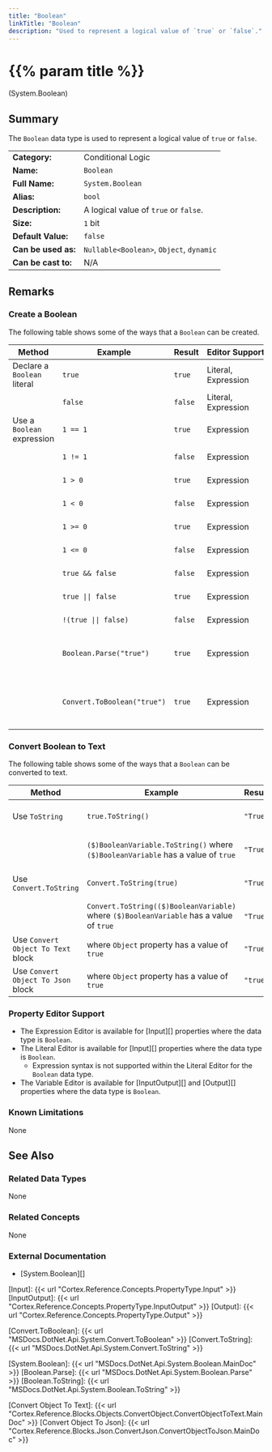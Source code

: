 ```yaml
---
title: "Boolean"
linkTitle: "Boolean"
description: "Used to represent a logical value of `true` or `false`."
---
```


# {{% param title %}}

<p class="namespace">(System.Boolean)</p>

## Summary

The `Boolean` data type is used to represent a logical value of `true` or `false`.

| | |
|-|-|
| **Category:**          | Conditional Logic                                             |
| **Name:**              | `Boolean`                                                     |
| **Full Name:**         | `System.Boolean`                                              |
| **Alias:**             | `bool`                                                        |
| **Description:**       | A logical value of `true` or `false`.                         |
| **Size:**              | `1` bit                                                       |
| **Default Value:**     | `false`                                                       |
| **Can be used as:**    | `Nullable<Boolean>`, `Object`, `dynamic`                      |
| **Can be cast to:**    | N/A                                                           |

## Remarks

### Create a Boolean

The following table shows some of the ways that a `Boolean` can be created.

| Method | Example | Result | Editor&nbsp;Support | Notes |
|-|-|-|-|-|
| Declare a `Boolean` literal  | `true`                 | `true`           | Literal, Expression | True |
|                              | `false`                | `false`          | Literal, Expression | False |
| Use a `Boolean` expression   | `1 == 1`               | `true`           | Expression | Uses equals operator |
|                              | `1 != 1`               | `false`          | Expression | Uses not equals operator |
|                              | `1 > 0`                | `true`           | Expression | Uses greater than operator |
|                              | `1 < 0`                | `false`          | Expression | Uses less than operator |
|                              | `1 >= 0`               | `true`           | Expression | Uses greater than or equals operator |
|                              | `1 <= 0`               | `false`          | Expression | Uses less than or equals operator |
|                              | `true && false`        | `false`          | Expression | Uses logical AND operator |
|                              | `true \|\| false`      | `true`           | Expression | Uses logical OR operator |
|                              | `!(true \|\| false)`   | `false`          | Expression | Uses logical NOT operator |
|                              | `Boolean.Parse("true")`| `true`           | Expression | Attempts to parse text and convert it to a `Boolean` value. See [Boolean.Parse][] |
|                              | `Convert.ToBoolean("true")` | `true`      | Expression | Attempts to convert text to a `Boolean` value. See [Convert.ToBoolean][] |

### Convert Boolean to Text

The following table shows some of the ways that a `Boolean` can be converted to text.

| Method | Example | Result | Editor&nbsp;Support | Notes |
|-|-|-|-|-|
| Use `ToString`                        | `true.ToString()`                         | `"True"` | Expression | See [Boolean.ToString][] |
|                                       | `($)BooleanVariable.ToString()` where `($)BooleanVariable` has a value of `true`          | `"True"` | Expression |  See [Boolean.ToString][] |
| Use `Convert.ToString`                | `Convert.ToString(true)`                  | `"True"` | Expression | See [Convert.ToString][] |
|                                       | `Convert.ToString(($)BooleanVariable)` where `($)BooleanVariable` has a value of `true`          | `"True"` | Expression | See [Convert.ToString][] |
| Use `Convert Object To Text` block    | where `Object` property has a value of `true`                | `"True"` | N/A | See [Convert Object To Text][] |
| Use `Convert Object To Json` block    | where `Object` property has a value of `true`                | `"true"` | N/A | See [Convert Object To Json][] |

### Property Editor Support

* The Expression Editor is available for [Input][] properties where the data type is `Boolean`.
* The Literal Editor is available for [Input][] properties where the data type is `Boolean`.
  * Expression syntax is not supported within the Literal Editor for the `Boolean` data type.
* The Variable Editor is available for [InputOutput][] and [Output][] properties where the data type is `Boolean`.

### Known Limitations

None

## See Also

### Related Data Types

None

### Related Concepts

None

### External Documentation

* [System.Boolean][]

[Input]: {{< url "Cortex.Reference.Concepts.PropertyType.Input" >}}
[InputOutput]: {{< url "Cortex.Reference.Concepts.PropertyType.InputOutput" >}}
[Output]: {{< url "Cortex.Reference.Concepts.PropertyType.Output" >}}

[Convert.ToBoolean]: {{< url "MSDocs.DotNet.Api.System.Convert.ToBoolean" >}}
[Convert.ToString]: {{< url "MSDocs.DotNet.Api.System.Convert.ToString" >}}

[System.Boolean]: {{< url "MSDocs.DotNet.Api.System.Boolean.MainDoc" >}}
[Boolean.Parse]: {{< url "MSDocs.DotNet.Api.System.Boolean.Parse" >}}
[Boolean.ToString]: {{< url "MSDocs.DotNet.Api.System.Boolean.ToString" >}}

[Convert Object To Text]: {{< url "Cortex.Reference.Blocks.Objects.ConvertObject.ConvertObjectToText.MainDoc" >}}
[Convert Object To Json]: {{< url "Cortex.Reference.Blocks.Json.ConvertJson.ConvertObjectToJson.MainDoc" >}}
